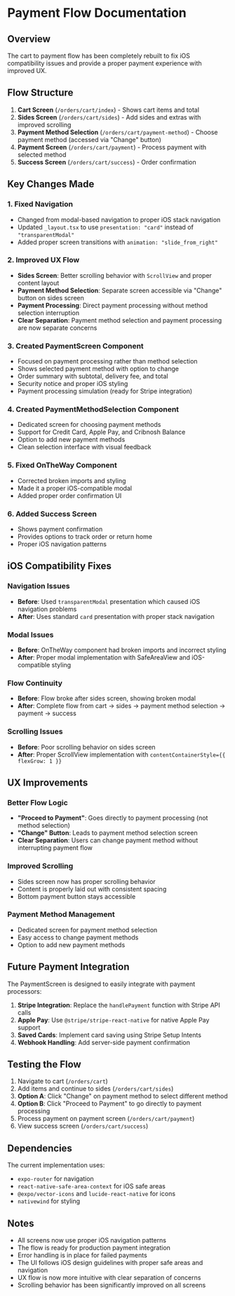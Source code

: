 # Payment Flow Documentation

## Overview
The cart to payment flow has been completely rebuilt to fix iOS compatibility issues and provide a proper payment experience with improved UX.

## Flow Structure
1. **Cart Screen** (`/orders/cart/index`) - Shows cart items and total
2. **Sides Screen** (`/orders/cart/sides`) - Add sides and extras with improved scrolling
3. **Payment Method Selection** (`/orders/cart/payment-method`) - Choose payment method (accessed via "Change" button)
4. **Payment Screen** (`/orders/cart/payment`) - Process payment with selected method
5. **Success Screen** (`/orders/cart/success`) - Order confirmation

## Key Changes Made

### 1. Fixed Navigation
- Changed from modal-based navigation to proper iOS stack navigation
- Updated `_layout.tsx` to use `presentation: "card"` instead of `"transparentModal"`
- Added proper screen transitions with `animation: "slide_from_right"`

### 2. Improved UX Flow
- **Sides Screen**: Better scrolling behavior with `ScrollView` and proper content layout
- **Payment Method Selection**: Separate screen accessible via "Change" button on sides screen
- **Payment Processing**: Direct payment processing without method selection interruption
- **Clear Separation**: Payment method selection and payment processing are now separate concerns

### 3. Created PaymentScreen Component
- Focused on payment processing rather than method selection
- Shows selected payment method with option to change
- Order summary with subtotal, delivery fee, and total
- Security notice and proper iOS styling
- Payment processing simulation (ready for Stripe integration)

### 4. Created PaymentMethodSelection Component
- Dedicated screen for choosing payment methods
- Support for Credit Card, Apple Pay, and Cribnosh Balance
- Option to add new payment methods
- Clean selection interface with visual feedback

### 5. Fixed OnTheWay Component
- Corrected broken imports and styling
- Made it a proper iOS-compatible modal
- Added proper order confirmation UI

### 6. Added Success Screen
- Shows payment confirmation
- Provides options to track order or return home
- Proper iOS navigation patterns

## iOS Compatibility Fixes

### Navigation Issues
- **Before**: Used `transparentModal` presentation which caused iOS navigation problems
- **After**: Uses standard `card` presentation with proper stack navigation

### Modal Issues
- **Before**: OnTheWay component had broken imports and incorrect styling
- **After**: Proper modal implementation with SafeAreaView and iOS-compatible styling

### Flow Continuity
- **Before**: Flow broke after sides screen, showing broken modal
- **After**: Complete flow from cart → sides → payment method selection → payment → success

### Scrolling Issues
- **Before**: Poor scrolling behavior on sides screen
- **After**: Proper ScrollView implementation with `contentContainerStyle={{ flexGrow: 1 }}`

## UX Improvements

### Better Flow Logic
- **"Proceed to Payment"**: Goes directly to payment processing (not method selection)
- **"Change" Button**: Leads to payment method selection screen
- **Clear Separation**: Users can change payment method without interrupting payment flow

### Improved Scrolling
- Sides screen now has proper scrolling behavior
- Content is properly laid out with consistent spacing
- Bottom payment button stays accessible

### Payment Method Management
- Dedicated screen for payment method selection
- Easy access to change payment methods
- Option to add new payment methods

## Future Payment Integration

The PaymentScreen is designed to easily integrate with payment processors:

1. **Stripe Integration**: Replace the `handlePayment` function with Stripe API calls
2. **Apple Pay**: Use `@stripe/stripe-react-native` for native Apple Pay support
3. **Saved Cards**: Implement card saving using Stripe Setup Intents
4. **Webhook Handling**: Add server-side payment confirmation

## Testing the Flow

1. Navigate to cart (`/orders/cart`)
2. Add items and continue to sides (`/orders/cart/sides`)
3. **Option A**: Click "Change" on payment method to select different method
4. **Option B**: Click "Proceed to Payment" to go directly to payment processing
5. Process payment on payment screen (`/orders/cart/payment`)
6. View success screen (`/orders/cart/success`)

## Dependencies

The current implementation uses:
- `expo-router` for navigation
- `react-native-safe-area-context` for iOS safe areas
- `@expo/vector-icons` and `lucide-react-native` for icons
- `nativewind` for styling

## Notes

- All screens now use proper iOS navigation patterns
- The flow is ready for production payment integration
- Error handling is in place for failed payments
- The UI follows iOS design guidelines with proper safe areas and navigation
- UX flow is now more intuitive with clear separation of concerns
- Scrolling behavior has been significantly improved on all screens
